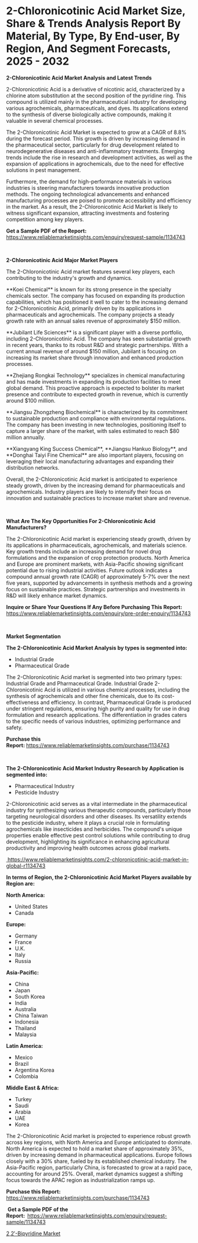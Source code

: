 <p><h1>2-Chloronicotinic Acid Market Size, Share & Trends Analysis Report By Material, By Type, By End-user, By Region, And Segment Forecasts, 2025 - 2032</h1></p><p><strong>2-Chloronicotinic Acid Market Analysis and Latest Trends</strong></p>
<p><p>2-Chloronicotinic Acid is a derivative of nicotinic acid, characterized by a chlorine atom substitution at the second position of the pyridine ring. This compound is utilized mainly in the pharmaceutical industry for developing various agrochemicals, pharmaceuticals, and dyes. Its applications extend to the synthesis of diverse biologically active compounds, making it valuable in several chemical processes.</p><p>The 2-Chloronicotinic Acid Market is expected to grow at a CAGR of 8.8% during the forecast period. This growth is driven by increasing demand in the pharmaceutical sector, particularly for drug development related to neurodegenerative diseases and anti-inflammatory treatments. Emerging trends include the rise in research and development activities, as well as the expansion of applications in agrochemicals, due to the need for effective solutions in pest management.</p><p>Furthermore, the demand for high-performance materials in various industries is steering manufacturers towards innovative production methods. The ongoing technological advancements and enhanced manufacturing processes are poised to promote accessibility and efficiency in the market. As a result, the 2-Chloronicotinic Acid Market is likely to witness significant expansion, attracting investments and fostering competition among key players.</p></p>
<p><strong>Get a Sample PDF of the Report:&nbsp;</strong> <a href="https://www.reliablemarketinsights.com/enquiry/request-sample/1134743?utm_campaign=2210&utm_medium=2&utm_source=Github&utm_content=ia&utm_term=25032025&utm_id=2-chloronicotinic-acid">https://www.reliablemarketinsights.com/enquiry/request-sample/1134743</a></p>
<p>&nbsp;</p>
<p><strong>2-Chloronicotinic Acid Major Market Players</strong></p>
<p><p>The 2-Chloronicotinic Acid market features several key players, each contributing to the industry's growth and dynamics. </p><p>**Koei Chemical** is known for its strong presence in the specialty chemicals sector. The company has focused on expanding its production capabilities, which has positioned it well to cater to the increasing demand for 2-Chloronicotinic Acid, primarily driven by its applications in pharmaceuticals and agrochemicals. The company projects a steady growth rate with an annual sales revenue of approximately $150 million.</p><p>**Jubilant Life Sciences** is a significant player with a diverse portfolio, including 2-Chloronicotinic Acid. The company has seen substantial growth in recent years, thanks to its robust R&D and strategic partnerships. With a current annual revenue of around $150 million, Jubilant is focusing on increasing its market share through innovation and enhanced production processes.</p><p>**Zhejiang Rongkai Technology** specializes in chemical manufacturing and has made investments in expanding its production facilities to meet global demand. This proactive approach is expected to bolster its market presence and contribute to expected growth in revenue, which is currently around $100 million.</p><p>**Jiangsu Zhongzheng Biochemical** is characterized by its commitment to sustainable production and compliance with environmental regulations. The company has been investing in new technologies, positioning itself to capture a larger share of the market, with sales estimated to reach $80 million annually.</p><p>**Xiangyang King Success Chemical**, **Jiangsu Hankuo Biology**, and **Donghai Taiyi Fine Chemical** are also important players, focusing on leveraging their local manufacturing advantages and expanding their distribution networks.</p><p>Overall, the 2-Chloronicotinic Acid market is anticipated to experience steady growth, driven by the increasing demand for pharmaceuticals and agrochemicals. Industry players are likely to intensify their focus on innovation and sustainable practices to increase market share and revenue.</p></p>
<p>&nbsp;</p>
<p><strong>What Are The Key Opportunities For 2-Chloronicotinic Acid Manufacturers?</strong></p>
<p><p>The 2-Chloronicotinic Acid market is experiencing steady growth, driven by its applications in pharmaceuticals, agrochemicals, and materials science. Key growth trends include an increasing demand for novel drug formulations and the expansion of crop protection products. North America and Europe are prominent markets, with Asia-Pacific showing significant potential due to rising industrial activities. Future outlook indicates a compound annual growth rate (CAGR) of approximately 5-7% over the next five years, supported by advancements in synthesis methods and a growing focus on sustainable practices. Strategic partnerships and investments in R&D will likely enhance market dynamics.</p></p>
<p><strong>Inquire or Share Your Questions If Any Before Purchasing This Report:</strong> <a href="https://www.reliablemarketinsights.com/enquiry/pre-order-enquiry/1134743?utm_campaign=2210&utm_medium=2&utm_source=Github&utm_content=ia&utm_term=25032025&utm_id=2-chloronicotinic-acid">https://www.reliablemarketinsights.com/enquiry/pre-order-enquiry/1134743</a></p>
<p>&nbsp;</p>
<p><strong>Market Segmentation</strong></p>
<p><strong>The 2-Chloronicotinic Acid Market Analysis by types is segmented into:</strong></p>
<p><ul><li>Industrial Grade</li><li>Pharmaceutical Grade</li></ul></p>
<p><p>The 2-Chloronicotinic Acid market is segmented into two primary types: Industrial Grade and Pharmaceutical Grade. Industrial Grade 2-Chloronicotinic Acid is utilized in various chemical processes, including the synthesis of agrochemicals and other fine chemicals, due to its cost-effectiveness and efficiency. In contrast, Pharmaceutical Grade is produced under stringent regulations, ensuring high purity and quality for use in drug formulation and research applications. The differentiation in grades caters to the specific needs of various industries, optimizing performance and safety.</p></p>
<p><strong>Purchase this Report:&nbsp;</strong><a href="https://www.reliablemarketinsights.com/purchase/1134743?utm_campaign=2210&utm_medium=2&utm_source=Github&utm_content=ia&utm_term=25032025&utm_id=2-chloronicotinic-acid">https://www.reliablemarketinsights.com/purchase/1134743</a></p>
<p>&nbsp;</p>
<p><strong>The 2-Chloronicotinic Acid Market Industry Research by Application is segmented into:</strong></p>
<p><ul><li>Pharmaceutical Industry</li><li>Pesticide Industry</li></ul></p>
<p><p>2-Chloronicotinic acid serves as a vital intermediate in the pharmaceutical industry for synthesizing various therapeutic compounds, particularly those targeting neurological disorders and other diseases. Its versatility extends to the pesticide industry, where it plays a crucial role in formulating agrochemicals like insecticides and herbicides. The compound's unique properties enable effective pest control solutions while contributing to drug development, highlighting its significance in enhancing agricultural productivity and improving health outcomes across global markets.</p></p>
<p><a href="https://www.reliablemarketinsights.com/2-chloronicotinic-acid-market-in-global-r1134743?utm_campaign=2210&utm_medium=2&utm_source=Github&utm_content=ia&utm_term=25032025&utm_id=2-chloronicotinic-acid">&nbsp;https://www.reliablemarketinsights.com/2-chloronicotinic-acid-market-in-global-r1134743</a></p>
<p><strong>In terms of Region, the 2-Chloronicotinic Acid Market Players available by Region are:</strong></p>
<p>
    <p> <strong> North America: </strong>
        <ul>
            <li>United States</li>
            <li>Canada</li>
        </ul>
        </p> 
    <p> <strong> Europe: </strong>
        <ul>
            <li>Germany</li>
            <li>France</li>
            <li>U.K.</li>
            <li>Italy</li>
            <li>Russia</li>
        </ul>
        </p> 
    <p> <strong> Asia-Pacific: </strong>
        <ul>
            <li>China</li>
            <li>Japan</li>
            <li>South Korea</li>
            <li>India</li>
            <li>Australia</li>
            <li>China Taiwan</li>
            <li>Indonesia</li>
            <li>Thailand</li>
            <li>Malaysia</li>
        </ul>
        </p> 
    <p> <strong> Latin America: </strong>
        <ul>
            <li>Mexico</li>
            <li>Brazil</li>
            <li>Argentina Korea</li>
            <li>Colombia</li>
        </ul>
        </p> 
    <p> <strong> Middle East & Africa: </strong>
        <ul>
            <li>Turkey</li>
            <li>Saudi</li>
            <li>Arabia</li>
            <li>UAE</li>
            <li>Korea</li>
        </ul>
    </p>
    </p>
<p><p>The 2-Chloronicotinic Acid market is projected to experience robust growth across key regions, with North America and Europe anticipated to dominate. North America is expected to hold a market share of approximately 35%, driven by increasing demand in pharmaceutical applications. Europe follows closely with a 30% share, fueled by its established chemical industry. The Asia-Pacific region, particularly China, is forecasted to grow at a rapid pace, accounting for around 25%. Overall, market dynamics suggest a shifting focus towards the APAC region as industrialization ramps up.</p></p>
<p><strong>Purchase this Report: </strong><a href="https://www.reliablemarketinsights.com/purchase/1134743?utm_campaign=2210&utm_medium=2&utm_source=Github&utm_content=ia&utm_term=25032025&utm_id=2-chloronicotinic-acid">https://www.reliablemarketinsights.com/purchase/1134743</a></p>
<p>&nbsp;<strong>Get a Sample PDF of the Report:&nbsp;&nbsp;</strong><a href="https://www.reliablemarketinsights.com/enquiry/request-sample/1134743?utm_campaign=2210&utm_medium=2&utm_source=Github&utm_content=ia&utm_term=25032025&utm_id=2-chloronicotinic-acid">https://www.reliablemarketinsights.com/enquiry/request-sample/1134743</a></p>
<p><strong></strong></p>
<p><p><a href="https://github.com/NarcisoFerry/Market-Research-Report-List-1/blob/main/22-bipyridine-market.md?utm_campaign=2210&utm_medium=2&utm_source=Github&utm_content=ia&utm_term=25032025&utm_id=2-chloronicotinic-acid">2,2′-Bipyridine Market</a></p></p>